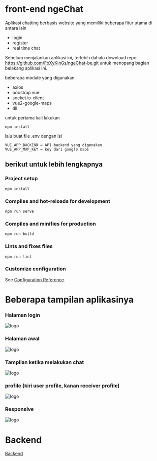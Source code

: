# front-end ngeChat

Aplikasi chatting berbasis website yang memiliki beberapa fitur utama di antara lain
- login
- register
- real time chat

Sebelum menjalankan aplikasi ini, terlebih dahulu download repo https://github.com/FoXyKinGs/ngeChat-be.git untuk menopang bagian belakang aplikasi ini.

beberapa module yang digunakan
- axios
- boostrap vue
- socket.io-client
- vue2-google-maps
- dll

untuk pertama kali lakukan
```
npm install
```

lalu buat file .env dengan isi
```
VUE_APP_BACKEND = API backend yang digunakan
VUE_APP_MAP_KEY = key dari google maps
```

## berikut untuk lebih lengkapnya

### Project setup
```
npm install
```

### Compiles and hot-reloads for development
```
npm run serve
```

### Compiles and minifies for production
```
npm run build
```

### Lints and fixes files
```
npm run lint
```

### Customize configuration
See [Configuration Reference](https://cli.vuejs.org/config/).


# Beberapa tampilan aplikasinya

### Halaman login
![logo](https://user-images.githubusercontent.com/61764220/108627356-b5891900-7487-11eb-9815-5cef1101c889.png)

### Halaman awal
![logo](https://user-images.githubusercontent.com/61764220/108627365-be79ea80-7487-11eb-951d-43471f39ee50.png)

### Tampilan ketika melakukan chat
![logo](https://user-images.githubusercontent.com/61764220/108627370-c20d7180-7487-11eb-866d-4adf5fa336c5.png)

### profile (kiri user profile, kanan receiver profile)
![logo](https://user-images.githubusercontent.com/61764220/108627371-c3d73500-7487-11eb-96e2-6e757a6d853c.png)

### Responsive
![logo](https://user-images.githubusercontent.com/61764220/108627373-c6398f00-7487-11eb-8bcd-90c902b52790.png)


# Backend
[Backend](https://github.com/FoXyKinGs/ngeChat-be)